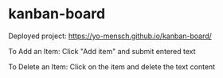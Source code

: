 # kanban-board

Deployed project: https://yo-mensch.github.io/kanban-board/

To Add an Item: Click "Add item" and submit entered text

To Delete an Item: Click on the item and delete the text content
